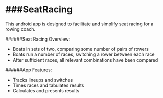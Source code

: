 ###SeatRacing
==============

This android app is designed to facilitate and simplify seat racing for a rowing coach. 

######Seat Racing Overview:
 * Boats in sets of two, comparing some number of pairs of rowers
 * Boats run a number of races, switching a rower between each race
 * After sufficient races, all relevant combinations have been compared


######App Features:
 * Tracks lineups and switches
 * Times races and tabulates results
 * Calculates and presents results
